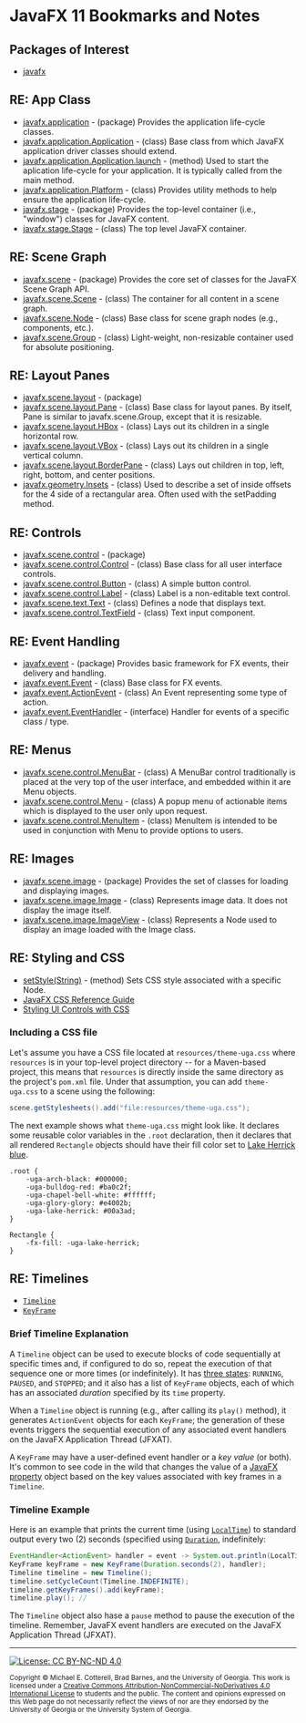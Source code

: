 # JavaFX 11 Bookmarks and Notes

## Packages of Interest

   * [javafx](https://openjfx.io/javadoc/11/)
   
## RE: App Class

   * [javafx.application](https://openjfx.io/javadoc/11/javafx.graphics/javafx/application/package-summary.html) - (package) Provides the application life-cycle classes.
   * [javafx.application.Application](https://openjfx.io/javadoc/11/javafx.graphics/javafx/application/Application.html) - (class) Base class from which JavaFX 
     application driver classes should extend.
   * [javafx.application.Application.launch](https://openjfx.io/javadoc/11/javafx.graphics/javafx/application/Application.html#launch(java.lang.Class,java.lang.String...)) - 
     (method) Used to start the aplication life-cycle for your application. It is typically called from the main method.
   * [javafx.application.Platform](https://openjfx.io/javadoc/11/javafx.graphics/javafx/application/Platform.html) - (class) Provides utility 
     methods to help ensure the application life-cycle.
   * [javafx.stage](https://openjfx.io/javadoc/11/javafx.graphics/javafx/stage/package-summary.html) - (package) Provides the top-level container 
     (i.e., "window") classes for JavaFX content.
   * [javafx.stage.Stage](https://openjfx.io/javadoc/11/javafx.graphics/javafx/stage/Stage.html) - (class) The top level JavaFX container. 
   
## RE: Scene Graph
   
   * [javafx.scene](https://openjfx.io/javadoc/11/javafx.graphics/javafx/scene/package-summary.html) - (package) Provides 
     the core set of classes for the JavaFX Scene Graph API.
   * [javafx.scene.Scene](https://openjfx.io/javadoc/11/javafx.graphics/javafx/scene/Scene.html) - (class) The container for all content in a scene graph.
   * [javafx.scene.Node](https://openjfx.io/javadoc/11/javafx.graphics/javafx/scene/Node.html) - (class) Base class for scene graph nodes (e.g., components, etc.).
   * [javafx.scene.Group](https://openjfx.io/javadoc/11/javafx.graphics/javafx/scene/Group.html) - (class) Light-weight, non-resizable container used for absolute positioning.
   
## RE: Layout Panes

   * [javafx.scene.layout](https://openjfx.io/javadoc/11/javafx.graphics/javafx/scene/layout/package-summary.html) - (package)
   * [javafx.scene.layout.Pane](https://openjfx.io/javadoc/11/javafx.graphics/javafx/scene/layout/Pane.html) - (class) Base class for layout panes. 
     By itself, Pane is similar to javafx.scene.Group, except that it is resizable.
   * [javafx.scene.layout.HBox](https://openjfx.io/javadoc/11/javafx.graphics/javafx/scene/layout/HBox.html) - (class) Lays out its children in a single horizontal row.
   * [javafx.scene.layout.VBox](https://openjfx.io/javadoc/11/javafx.graphics/javafx/scene/layout/VBox.html) - (class) Lays out its children in a single vertical column.
   * [javafx.scene.layout.BorderPane](https://openjfx.io/javadoc/11/javafx.graphics/javafx/scene/layout/BorderPane.html) - (class) Lays out children in top, left, 
     right, bottom, and center positions.
   * [javafx.geometry.Insets](https://openjfx.io/javadoc/11/javafx.graphics/javafx/geometry/Insets.html) - (class) Used to describe a set of inside offsets 
     for the 4 side of a rectangular area. Often used with the setPadding method.
   
## RE: Controls

   * [javafx.scene.control](https://openjfx.io/javadoc/11/javafx.controls/javafx/scene/control/package-summary.html) - (package)
   * [javafx.scene.control.Control](https://openjfx.io/javadoc/11/javafx.controls/javafx/scene/control/Control.html) - (class) Base class for all user interface controls.
   * [javafx.scene.control.Button](https://openjfx.io/javadoc/11/javafx.controls/javafx/scene/control/Button.html) - (class) A simple button control.
   * [javafx.scene.control.Label](https://openjfx.io/javadoc/11/javafx.controls/javafx/scene/control/Label.html) - (class) Label is a non-editable text control.
   * [javafx.scene.text.Text](https://openjfx.io/javadoc/11/javafx.graphics/javafx/scene/text/Text.html) - (class) Defines a node that displays text.
   * [javafx.scene.control.TextField](https://openjfx.io/javadoc/11/javafx.controls/javafx/scene/control/TextField.html) - (class) Text input component.
   
## RE: Event Handling

   * [javafx.event](https://openjfx.io/javadoc/11/javafx.base/javafx/event/package-summary.html) - (package) Provides basic framework for FX events, their delivery and handling.
   * [javafx.event.Event](https://openjfx.io/javadoc/11/javafx.base/javafx/event/Event.html) - (class) Base class for FX events.
   * [javafx.event.ActionEvent](https://openjfx.io/javadoc/11/javafx.base/javafx/event/ActionEvent.html) - (class) An Event representing some type of action.
   * [javafx.event.EventHandler<T extends Event>](https://openjfx.io/javadoc/11/javafx.base/javafx/event/EventHandler.html) - (interface) Handler 
     for events of a specific class / type.
  
## RE: Menus

   * [javafx.scene.control.MenuBar](https://openjfx.io/javadoc/11/javafx.controls/javafx/scene/control/MenuBar.html) - (class) A MenuBar control 
     traditionally is placed at the very top of the user interface, and embedded within it are Menu objects.
   * [javafx.scene.control.Menu](https://openjfx.io/javadoc/11/javafx.controls/javafx/scene/control/Menu.html) - (class) A popup menu of actionable 
     items which is displayed to the user only upon request.
   * [javafx.scene.control.MenuItem](https://openjfx.io/javadoc/11/javafx.controls/javafx/scene/control/MenuItem.html) - (class) MenuItem 
     is intended to be used in conjunction with Menu to provide options to users.

## RE: Images

   * [javafx.scene.image](https://openjfx.io/javadoc/11/javafx.graphics/javafx/scene/image/package-summary.html) - (package) Provides the 
     set of classes for loading and displaying images.
   * [javafx.scene.image.Image](https://openjfx.io/javadoc/11/javafx.graphics/javafx/scene/image/Image.html) - (class) Represents image 
     data. It does not display the image itself.
   * [javafx.scene.image.ImageView](https://openjfx.io/javadoc/11/javafx.graphics/javafx/scene/image/ImageView.html) - (class) Represents 
     a Node used to display an image loaded with the Image class.

## RE: Styling and CSS
   
   * [setStyle(String)](https://openjfx.io/javadoc/11/javafx.graphics/javafx/scene/Node.html#setStyle(java.lang.String)) - (method) Sets 
     CSS style associated with a specific Node.
   * [JavaFX CSS Reference Guide](https://openjfx.io/javadoc/11/javafx.graphics/javafx/scene/doc-files/cssref.html)
   * [Styling UI Controls with CSS](https://docs.oracle.com/javase/8/javafx/user-interface-tutorial/apply-css.htm)
   
### Including a CSS file

Let's assume you have a CSS file located at `resources/theme-uga.css` where `resources` is in your top-level project
directory -- for a Maven-based project, this means that `resources` is directly inside the same directory as the 
project's `pom.xml` file. Under that assumption, you can add `theme-uga.css` to a scene using the following:

```java
scene.getStylesheets().add("file:resources/theme-uga.css");
```

The next example shows what `theme-uga.css` might look like. It declares some reusable color variables in the `.root`
declaration, then it declares that all rendered `Rectangle` objects should have their fill color set to 
[Lake Herrick blue](https://brand.uga.edu/visual-style/#color).

```
.root {
    -uga-arch-black: #000000;
    -uga-bulldog-red: #ba0c2f;
    -uga-chapel-bell-white: #ffffff;
    -uga-glory-glory: #e4002b;
    -uga-lake-herrick: #00a3ad;
}

Rectangle {
    -fx-fill: -uga-lake-herrick;
}
```

## RE: Timelines

   * [`Timeline`](https://openjfx.io/javadoc/11/javafx.graphics/javafx/animation/Timeline.html) 
   * [`KeyFrame`](https://openjfx.io/javadoc/11/javafx.graphics/javafx/animation/KeyFrame.html) 

### Brief Timeline Explanation

A `Timeline` object can be used to execute blocks of code sequentially at specific times and, 
if configured to do so, repeat the execution of that sequence one or more times (or indefinitely). 
It has [three states](https://openjfx.io/javadoc/11/javafx.graphics/javafx/animation/Animation.Status.html):
`RUNNING`, `PAUSED`, and `STOPPED`; and it also has a list of `KeyFrame` objects, each of which has
an associated *duration* specified by its `time` property. 

When a `Timeline` object is running (e.g., after calling its `play()` method), it generates
`ActionEvent` objects for each `KeyFrame`; the generation of these events triggers the sequential 
execution of any associated event handlers on the JavaFX Application Thread (JFXAT).

A `KeyFrame` may have a user-defined event handler or a *key value* (or both). 
It's common to see code in the wild that changes the value of a 
[JavaFX property](https://openjfx.io/javadoc/11/javafx.base/javafx/beans/property/package-summary.html)
object based on the key values associated with key frames in a `Timeline`.

### Timeline Example

Here is an example that prints the current time (using 
[`LocalTime`](https://docs.oracle.com/en/java/javase/11/docs/api/java.base/java/time/LocalTime.html)) to 
standard output every two (2) seconds (specified using
[`Duration`](https://docs.oracle.com/en/java/javase/11/docs/api/java.base/java/time/Duration.html), 
indefinitely:

```java
EventHandler<ActionEvent> handler = event -> System.out.println(LocalTime.now());
KeyFrame keyFrame = new KeyFrame(Duration.seconds(2), handler);
Timeline timeline = new Timeline();
timeline.setCycleCount(Timeline.INDEFINITE);
timeline.getKeyFrames().add(keyFrame);
timeline.play(); // 
```
The `Timeline` object also hase a `pause` method to pause the execution of the timeline.
Remember, JavaFX event handlers are executed on the JavaFX Application Thread (JFXAT).
   
<hr/>

[![License: CC BY-NC-ND 4.0](https://img.shields.io/badge/License-CC%20BY--NC--ND%204.0-lightgrey.svg)](http://creativecommons.org/licenses/by-nc-nd/4.0/)

<small>
Copyright &copy; Michael E. Cotterell, Brad Barnes, and the University of Georgia.
This work is licensed under a <a rel="license" href="http://creativecommons.org/licenses/by-nc-nd/4.0/">Creative Commons Attribution-NonCommercial-NoDerivatives 4.0 International License</a> to students and the public.
The content and opinions expressed on this Web page do not necessarily reflect the views of nor are they endorsed by the University of Georgia or the University System of Georgia.
</small>
